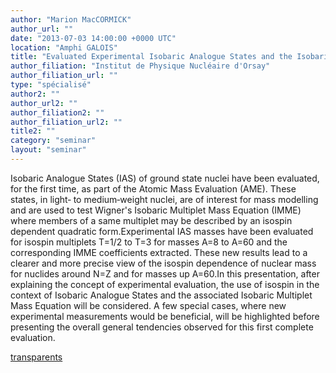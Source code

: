 ```yaml
---
author: "Marion MacCORMICK"
author_url: ""
date: "2013-07-03 14:00:00 +0000 UTC"
location: "Amphi GALOIS"
title: "Evaluated Experimental Isobaric Analogue States and the Isobaric Multiplet Mass Equation"
author_filiation: "Institut de Physique Nucléaire d'Orsay"
author_filiation_url: ""
type: "spécialisé"
author2: ""
author_url2: ""
author_filiation2: ""
author_filiation_url2: ""
title2: ""
category: "seminar" 
layout: "seminar"
---
```

Isobaric Analogue States (IAS) of ground state nuclei have been evaluated, for the first time, as part of the Atomic Mass Evaluation (AME). These states, in light‐ to medium‐weight nuclei, are of interest for mass modelling and are used to test Wigner's Isobaric Multiplet Mass Equation (IMME) where members of a same multiplet may be described by an isospin dependent quadratic form.Experimental IAS masses have been evaluated for isospin multiplets T=1/2 to T=3 for masses A=8 to A=60 and the corresponding IMME coefficients extracted. These new results lead to a clearer and more precise view of the isospin dependence of nuclear mass for nuclides around N=Z and for masses up A=60.In this presentation, after explaining the concept of experimental evaluation, the use of isospin in the context of Isobaric Analogue States and the associated Isobaric Multiplet Mass Equation will be considered. A few special cases, where new experimental measurements would be beneficial, will be highlighted before presenting the overall general tendencies observed for this first complete evaluation.

[transparents](images/Communication/seminaires/MarionMacCormick.pdf)
